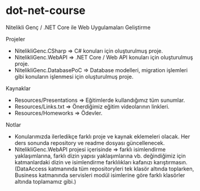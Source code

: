 # dot-net-course
Nitelikli Genç / .NET Core ile Web Uygulamaları Geliştirme

Projeler
* NitelikliGenc.CSharp => C# konuları için oluşturulmuş proje.
* NitelikliGenc.WebAPI => .NET Core / Web API konuları için oluşturulmuş proje.
* NitelikliGenc.DatabasePoC => Database modelleri, migration işlemleri gibi konuların işlenmesi için oluşturulmuş proje.

Kaynaklar
* Resources/Presentations => Eğitimlerde kullandığımız tüm sunumlar.
* Resources/Links.txt => Önerdiğimiz eğitim videolarının linkleri.
* Resources/Homeworks => Ödevler.

Notlar
* Konularımızda ilerledikçe farklı proje ve kaynak eklemeleri olacak. Her ders sonunda repository ve readme dosyası güncellenecek.
* NitelikliGenc.WebAPI projesi içerisinde => farklı isimlendirme yaklaşımlarına, farklı dizin yapısı yaklaşımlarına vb. değindiğimiz için katmanlardaki dizin ve isimlendirme farklılıkları kafanızı karıştırmasın. (DataAccess katmanında tüm repositoryleri tek klasör altında toplarken, Business katmanında servisleri modül isimlerine göre farklı klasörler altında toplamamız gibi.)